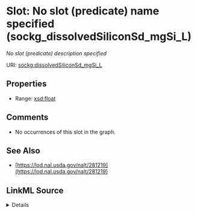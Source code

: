 

# Slot: No slot (predicate) name specified (sockg_dissolvedSiliconSd_mgSi_L)


_No slot (predicate) description specified_







URI: [sockg:dissolvedSiliconSd_mgSi_L](https://idir.uta.edu/sockg-ontology/docs/dissolvedSiliconSd_mgSi_L)



<!-- no inheritance hierarchy -->








## Properties

* Range: [xsd:float](http://www.w3.org/2001/XMLSchema#float)





## Comments

* No occurrences of this slot in the graph.

## See Also

* [https://lod.nal.usda.gov/nalt/281219](https://lod.nal.usda.gov/nalt/281219)



## LinkML Source

<details>

```yaml
name: sockg_dissolvedSiliconSd_mgSi_L
description: No slot (predicate) description specified
title: No slot (predicate) name specified
comments:
- No occurrences of this slot in the graph.
from_schema: soc-kg
see_also:
- https://lod.nal.usda.gov/nalt/281219
rank: 1000
domain: sockg_WaterQualityConc
slot_uri: sockg:dissolvedSiliconSd_mgSi_L
alias: sockg_dissolvedSiliconSd_mgSi_L
range: float

```
</details>